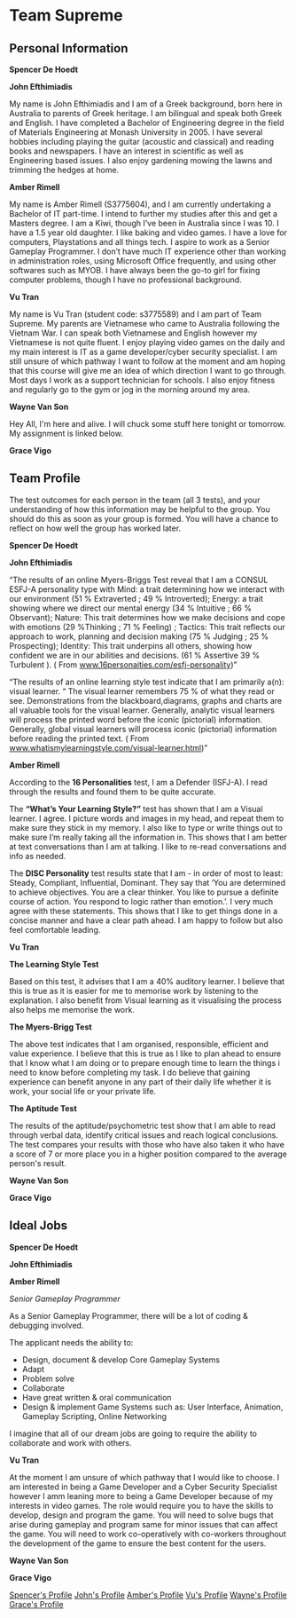 # Team Supreme

## Personal Information

**Spencer De Hoedt**



**John Efthimiadis**

My name is John Efthimiadis and  I am of a  Greek background,  born here in Australia to parents of Greek heritage.  I am bilingual and speak both Greek and English.  I have completed a Bachelor of Engineering  degree in the field of Materials Engineering at Monash University in 2005.  I have several hobbies including playing the guitar (acoustic and classical) and reading books and newspapers.  I have an interest in scientific as well as Engineering based issues.  I also enjoy gardening mowing the lawns and trimming the hedges at home.

**Amber Rimell**

My name is Amber Rimell (S3775604), and I am currently undertaking a Bachelor of IT part-time. I intend to further my studies after this and get a Masters degree. 
I am a Kiwi, though I’ve been in Australia since I was 10. I have a 1.5 year old daughter. I like baking and video games. I have a love for computers, Playstations and all things tech. I aspire to work as a Senior Gameplay Programmer. 
I don’t have much IT experience other than working in administration roles, using Microsoft Office frequently, and using other softwares such as MYOB. I have always been the go-to girl for fixing computer problems, though I have no professional background.

**Vu Tran**

My name is Vu Tran (student code: s3775589) and I am part of Team Supreme. My parents are Vietnamese who came to Australia following the Vietnam War. I can speak both Vietnamese and English however my Vietnamese is not quite fluent. I enjoy playing video games on the daily and my main interest is IT as a game developer/cyber security specialist. I am still unsure of which pathway I want to follow at the moment and am hoping that this course will give me an idea of which direction I want to go through. Most days I work as a support technician for schools. I also enjoy fitness and regularly go to the gym or jog in the morning around my area.

**Wayne Van Son**

Hey All, I'm here and alive. I will chuck some stuff here tonight or tomorrow.
My assignment is linked below.


**Grace Vigo**



## Team Profile

The test outcomes for each person in the team (all 3 tests), and your understanding of how this information may be helpful to the group. You should do this as soon as your group is formed. You will have a chance to reflect on how well the group has worked later.

**Spencer De Hoedt**

**John Efthimiadis**

“The results of an online Myers-Briggs Test reveal  that I am a CONSUL ESFJ-A personality type with Mind: a trait determining how we interact with our environment (51 % Extraverted ; 49 % Introverted); Energy: a trait showing where we direct our mental energy (34 % Intuitive ; 66 % Observant); Nature: This trait determines how we make decisions and cope with emotions (29 %Thinking ; 71 % Feeling) ;  Tactics: This trait reflects our approach to work, planning and decision making (75 % Judging ; 25 % Prospecting); Identity: This trait underpins all others, showing how confident we are in our abilities and decisions. (61 % Assertive 39 % Turbulent ). ( From www.16personaities.com/esfj-personality)”

“The results of an online learning style test indicate that I am primarily a(n): visual learner. “ The visual learner remembers 75 % of what they read or see.  Demonstrations from the blackboard,diagrams, graphs and charts are all valuable tools for the visual learner.  Generally, analytic visual learners will process the printed word before the iconic (pictorial) information.  Generally, global visual learners will process iconic (pictorial) information before reading the printed text. ( From www.whatismylearningstyle.com/visual-learner.html)”


**Amber Rimell**

According to the **16 Personalities** test, I am a Defender (ISFJ-A). I read through the results and found them to be quite accurate.

The **“What’s Your Learning Style?”** test has shown that I am a Visual learner. I agree. I picture words and images in my head, and repeat them to make sure they stick in my memory. I also like to type or write things out to make sure I’m really taking all the information in.
This shows that I am better at text conversations than I am at talking. I like to re-read conversations and info as needed.

The **DISC Personality** test results state that I am - in order of most to least: Steady, Compliant, Influential, Dominant. They say that ‘You are determined to achieve objectives. You are a clear thinker. You like to pursue a definite course of action. You respond to logic rather than emotion.’. I very much agree with these statements.
This shows that I like to get things done in a concise manner and have a clear path ahead. I am happy to follow but also feel comfortable leading.

**Vu Tran**

**The Learning Style Test**

Based on this test, it advises that I am a 40% auditory learner. I believe that this is true as it is easier for me to memorise work by listening to the explanation. I also benefit from Visual learning as it visualising the process also helps me memorise the work.

**The Myers-Brigg Test**

The above test indicates that I am organised, responsible, efficient and value experience. I believe that this is true as I like to plan ahead to ensure that I know what I am doing or to prepare enough time to learn the things i need to know before completing my task. I do believe that gaining experience can benefit anyone in any part of their daily life whether it is work, your social life or your private life.

**The Aptitude Test**

The results of the aptitude/psychometric test show that I am able to read through verbal data, identify critical issues and reach logical conclusions. The test compares your results with those who have also taken it who have a score of 7 or more place you in a higher position compared to the average person's result.

**Wayne Van Son**

**Grace Vigo**


## Ideal Jobs


**Spencer De Hoedt**



**John Efthimiadis**



**Amber Rimell**

*Senior Gameplay Programmer*

As a Senior Gameplay Programmer, there will be a lot of coding & debugging involved.

The applicant needs the ability to:
- Design, document & develop Core Gameplay Systems
- Adapt
- Problem solve
- Collaborate
- Have great written & oral communication
- Design & implement Game Systems such as: User Interface, Animation, Gameplay Scripting, Online Networking

I imagine that all of our dream jobs are going to require the ability to collaborate and work with others. 

**Vu Tran**

At the moment I am unsure of which pathway that I would like to choose. I am interested in being a Game Developer and a Cyber Security Specialist however I amm leaning more to being a Game Developer because of my interests in video games. The role would require you to have the skills to develop, design and program the game. You will need to solve bugs that arise during gameplay and program same for minor issues that can affect the game. You will need to work co-operatively with co-workers throughout the development of the game to ensure the best content for the users.

**Wayne Van Son**



**Grace Vigo**



[Spencer's Profile]() [John's Profile](https://github.com/efthimiadis/my-profile)  [Amber's Profile](https://amberrimell.github.io/introtoitassessment/myprofile)  [Vu's Profile]()  [Wayne's Profile](https://waynevanson.github.io)  [Grace's Profile]()

